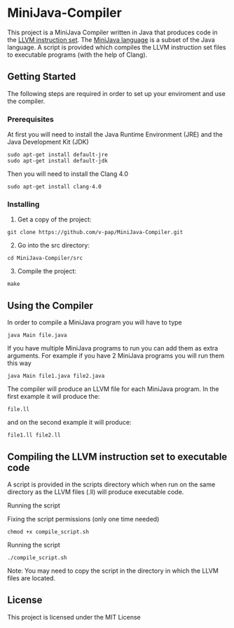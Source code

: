 # MiniJava-Compiler

This project is a MiniJava Compiler written in Java that produces code in the [LLVM instruction set](https://llvm.org/docs/LangRef.html#instruction-reference). The [MiniJava language](http://www.cambridge.org/resources/052182060X/) is a subset of the Java language. A script is provided which compiles the LLVM instruction set files to executable programs (with the help of Clang).

## Getting Started

The following steps are required in order to set up your enviroment and use the compiler.

### Prerequisites

At first you will need to install the Java Runtime Environment (JRE) and the Java Development Kit (JDK)
```
sudo apt-get install default-jre
sudo apt-get install default-jdk
```
Then you will need to install the Clang 4.0
```
sudo apt-get install clang-4.0
```

### Installing

1) Get a copy of the project:
```
git clone https://github.com/v-pap/MiniJava-Compiler.git
```
2) Go into the src directory:
```
cd MiniJava-Compiler/src
```
3) Compile the project:
```
make
```
## Using the Compiler

In order to compile a MiniJava program you will have to type

```
java Main file.java
```
If you have multiple MiniJava programs to run you can add them as extra arguments.
For example if you have 2 MiniJava programs you will run them this way

```
java Main file1.java file2.java
```
The compiler will produce an LLVM file for each MiniJava program.
In the first example it will produce the:
```
file.ll
```
and on the second example it will produce:
```
file1.ll file2.ll
```

## Compiling the LLVM instruction set to executable code 

A script is provided in the scripts directory which when run on the same directory as the LLVM files (.ll) will produce executable code.

Running the script

Fixing the script permissions (only one time needed)
```
chmod +x compile_script.sh
```
Running the script
```
./compile_script.sh
```
Note: You may need to copy the script in the directory in which the LLVM files are located.

## License

This project is licensed under the MIT License
